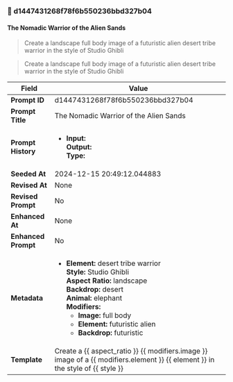 

### 📜 d1447431268f78f6b550236bbd327b04

#### The Nomadic Warrior of the Alien Sands

> Create a landscape full body image of a futuristic alien desert tribe warrior in the style of Studio Ghibli

> Create a landscape full body image of a futuristic alien desert tribe warrior in the style of Studio Ghibli

| Field          | Value                                                                                                                                                                      |
|----------------|----------------------------------------------------------------------------------------------------------------------------------------------------------------------------|
| **Prompt ID**  | d1447431268f78f6b550236bbd327b04                                                                                                                                                            |
| **Prompt Title**  | The Nomadic Warrior of the Alien Sands                                                                                                                                                            |
| **Prompt History** | <ul><li>**Input:**  <br> **Output:**  <br> **Type:** </li></ul> |
| **Seeded At** | 2024-12-15 20:49:12.044883                                                                                                                                                   |
| **Revised At** | None                                                                                                                                                   |
| **Revised Prompt** | No                                                                                                                                                                      |
| **Enhanced At** | None                                                                                                                                                  |
| **Enhanced Prompt** | No                                                                                                                                                                    |
| **Metadata**   | <ul><li>**Element:** desert tribe warrior <br> **Style:** Studio Ghibli <br> **Aspect Ratio:** landscape <br> **Backdrop:** desert <br> **Animal:** elephant <br> **Modifiers:**<ul><li>**Image:** full body</li><li>**Element:** futuristic alien</li><li>**Backdrop:** futuristic</li></ul></li></ul> |
| **Template**   | Create a {{ aspect_ratio }} {{ modifiers.image }} image of a {{ modifiers.element }} {{ element }} in the style of {{ style }}                                                                                                                                           |


